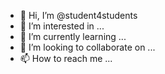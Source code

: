 - 👋 Hi, I’m @student4students
- 👀 I’m interested in ...
- 🌱 I’m currently learning ...
- 💞️ I’m looking to collaborate on ...
- 📫 How to reach me ...

<!---
student4students/student4students is a ✨ special ✨ repository because its `README.md` (this file) appears on your GitHub profile.
You can click the Preview link to take a look at your changes.
--->
